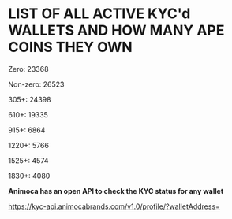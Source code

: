 # LIST OF ALL ACTIVE KYC'd WALLETS AND HOW MANY APE COINS THEY OWN

Zero: 23368

Non-zero: 26523

305+: 24398

610+: 19335

915+: 6864

1220+: 5766

1525+: 4574

1830+: 4080

**Animoca has an open API to check the KYC status for any wallet**

https://kyc-api.animocabrands.com/v1.0/profile/?walletAddress=